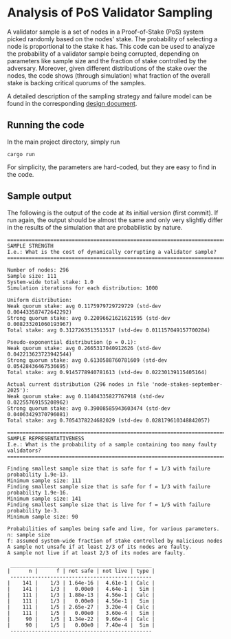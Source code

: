 # Analysis of PoS Validator Sampling

A validator sample is a set of nodes in a Proof-of-Stake (PoS) system picked randomly based on the nodes' stake.
The probability of selecting a node is proportional to the stake it has.
This code can be used to analyze the probability of a validator sample being corrupted, depending on parameters like
sample size and the fraction of stake controlled by the adversary.
Moreover, given different distributions of the stake over the nodes, the code shows (through simulation) what fraction
of the overall stake is backing critical quorums of the samples.

A detailed description of the sampling strategy and failure model can be found in the corresponding
[design document](https://docs.google.com/document/d/1cwrz5iqRhHvuzfpOJE4LW3heJEXfUFYwJp_gA29pZ0c/edit?usp=sharing).

## Running the code

In the main project directory, simply run

```shell
cargo run
```

For simplicity, the parameters are hard-coded, but they are easy to find in the code.

## Sample output

The following is the output of the code at its initial version (first commit).
If run again, the output should be almost the same and only very slightly differ in the results of the simulation that
are probabilistic by nature.


```text
================================================================================
SAMPLE STRENGTH
I.e.: What is the cost of dynamically corrupting a validator sample?
================================================================================

Number of nodes: 296
Sample size: 111
System-wide total stake: 1.0
Simulation iterations for each distribution: 1000

Uniform distribution:
Weak quorum stake: avg 0.1175979729729729 (std-dev 0.004433587472642292)
Strong quorum stake: avg 0.22096621621621595 (std-dev 0.008233201060193967)
Total stake: avg 0.3127263513513517 (std-dev 0.011157049157700284)

Pseudo-exponential distribution (p = 0.1):
Weak quorum stake: avg 0.2665317040912626 (std-dev 0.042213623723942544)
Strong quorum stake: avg 0.6130588760781609 (std-dev 0.05428436467536695)
Total stake: avg 0.9145778940781613 (std-dev 0.02230139115405164)

Actual current distribution (296 nodes in file 'node-stakes-september-2025'):
Weak quorum stake: avg 0.11404335827767918 (std-dev 0.02255769155208962)
Strong quorum stake: avg 0.39008585943603474 (std-dev 0.04063429370796081)
Total stake: avg 0.7054378224682029 (std-dev 0.028179610348842057)

================================================================================
SAMPLE REPRESENTATIVENESS
I.e.: What is the probability of a sample containing too many faulty validators?
================================================================================

Finding smallest sample size that is safe for f = 1/3 with failure probability 1.9e-13.
Minimum sample size: 111
Finding smallest sample size that is safe for f = 1/3 with failure probability 1.9e-16.
Minimum sample size: 141
Finding smallest sample size that is live for f = 1/5 with failure probability 1e-3.
Minimum sample size: 90

Probabilities of samples being safe and live, for various parameters.
n: sample size
f: assumed system-wide fraction of stake controlled by malicious nodes
A sample not unsafe if at least 2/3 of its nodes are faulty.
A sample not live if at least 2/3 of its nodes are faulty.

 ______________________________________________ 
|      n |      f | not safe | not live | type |
 ---------------------------------------------- 
|    141 |    1/3 | 1.64e-16 |  4.61e-1 | Calc |
|    141 |    1/3 |   0.00e0 |  4.64e-1 |  Sim |
|    111 |    1/3 | 1.88e-13 |  4.56e-1 | Calc |
|    111 |    1/3 |   0.00e0 |  4.56e-1 |  Sim |
|    111 |    1/5 | 2.65e-27 |  3.20e-4 | Calc |
|    111 |    1/5 |   0.00e0 |  3.60e-4 |  Sim |
|     90 |    1/5 | 1.34e-22 |  9.66e-4 | Calc |
|     90 |    1/5 |   0.00e0 |  7.40e-4 |  Sim |
 ---------------------------------------------- 
```